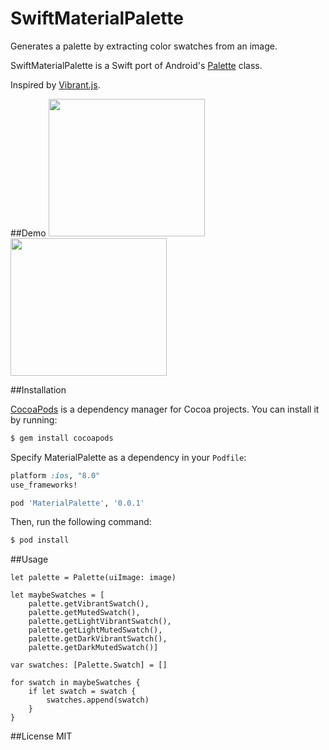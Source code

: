 # SwiftMaterialPalette
Generates a palette by extracting color swatches from an image.

SwiftMaterialPalette is a Swift port of Android's [Palette](https://developer.android.com/reference/android/support/v7/graphics/Palette.html) class.

Inspired by [Vibrant.js](http://jariz.github.io/vibrant.js/).

##Demo 
<img src="https://cloud.githubusercontent.com/assets/4650077/10956276/594bae6a-8328-11e5-9622-e8d6363cc181.png" width="250" height="220"/>
<img src="https://cloud.githubusercontent.com/assets/4650077/10956277/594c7fc0-8328-11e5-8152-348e19c6f52d.png" width="250" height="220"/>

##Installation

[CocoaPods](http://cocoapods.org) is a dependency manager for Cocoa projects. You can install it by running:

```bash
$ gem install cocoapods
```

Specify MaterialPalette as a dependency in your `Podfile`:

```ruby
platform :ios, "8.0"
use_frameworks!

pod 'MaterialPalette', '0.0.1'
```

Then, run the following command:

```bash
$ pod install
```

##Usage

```
let palette = Palette(uiImage: image)
            
let maybeSwatches = [
    palette.getVibrantSwatch(),
    palette.getMutedSwatch(),
    palette.getLightVibrantSwatch(),
    palette.getLightMutedSwatch(),
    palette.getDarkVibrantSwatch(),
    palette.getDarkMutedSwatch()]

var swatches: [Palette.Swatch] = []

for swatch in maybeSwatches {
    if let swatch = swatch {
        swatches.append(swatch)
    }
}
```

##License
MIT
